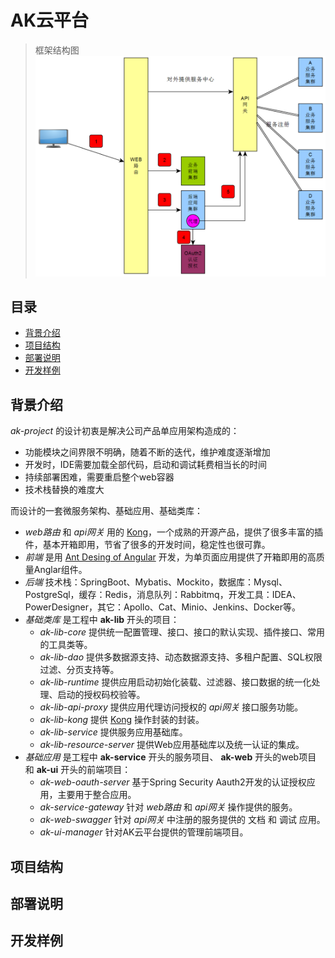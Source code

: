 # AK云平台
> 框架结构图![框架结构图](https://github.com/syloveysj/ak-project/blob/master/assets/images/ak-frame.png?raw=true)
## 目录  
* [背景介绍](#背景介绍)  
* [项目结构](#项目结构)  
* [部署说明](#部署说明)  
* [开发样例](#开发样例)  

<a name="背景介绍"></a>  
## 背景介绍
*ak-project* 的设计初衷是解决公司产品单应用架构造成的：
* 功能模块之间界限不明确，随着不断的迭代，维护难度逐渐增加
* 开发时，IDE需要加载全部代码，启动和调试耗费相当长的时间
* 持续部署困难，需要重启整个web容器
* 技术栈替换的难度大

而设计的一套微服务架构、基础应用、基础类库：
* *web路由* 和 *api网关* 用的 [Kong](https://docs.konghq.com/)，一个成熟的开源产品，提供了很多丰富的插件，基本开箱即用，节省了很多的开发时间，稳定性也很可靠。
* *前端* 是用 [Ant Desing of Angular](https://ng.ant.design/version/7.5.x) 开发，为单页面应用提供了开箱即用的高质量Anglar组件。
* *后端* 技术栈：SpringBoot、Mybatis、Mockito，数据库：Mysql、PostgreSql，缓存：Redis，消息队列：Rabbitmq，开发工具：IDEA、PowerDesigner，其它：Apollo、Cat、Minio、Jenkins、Docker等。
* *基础类库* 是工程中 **ak-lib** 开头的项目：
    * *ak-lib-core* 提供统一配置管理、接口、接口的默认实现、插件接口、常用的工具类等。
    * *ak-lib-dao* 提供多数据源支持、动态数据源支持、多租户配置、SQL权限过滤、分页支持等。
    * *ak-lib-runtime* 提供应用启动初始化装载、过滤器、接口数据的统一化处理、启动的授权码校验等。
    * *ak-lib-api-proxy* 提供应用代理访问授权的 *api网关* 接口服务功能。
    * *ak-lib-kong* 提供 [Kong](https://docs.konghq.com/) 操作封装的封装。
    * *ak-lib-service* 提供服务应用基础库。
    * *ak-lib-resource-server* 提供Web应用基础库以及统一认证的集成。
* *基础应用* 是工程中 **ak-service** 开头的服务项目、 **ak-web** 开头的web项目 和 **ak-ui** 开头的前端项目：
    * *ak-web-oauth-server* 基于Spring Security Aauth2开发的认证授权应用，主要用于整合应用。
    * *ak-service-gateway* 针对 *web路由* 和 *api网关* 操作提供的服务。
    * *ak-web-swagger* 针对 *api网关* 中注册的服务提供的 文档 和 调试 应用。
    * *ak-ui-manager* 针对AK云平台提供的管理前端项目。

<a name="项目结构"></a>  
## 项目结构


<a name="部署说明"></a>  
## 部署说明


<a name="开发样例"></a>  
## 开发样例

